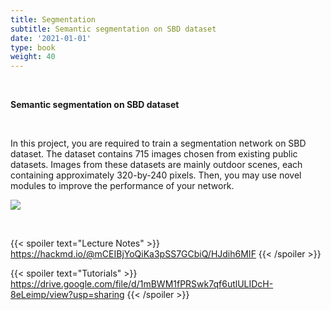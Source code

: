 ```yaml
---
title: Segmentation
subtitle: Semantic segmentation on SBD dataset
date: '2021-01-01'
type: book
weight: 40
---
```


<br>

**Semantic segmentation on SBD dataset**

<br>

In this project, you are required to train a segmentation network on SBD dataset. The dataset contains 715 images chosen 
from existing public datasets. Images from these datasets are mainly outdoor scenes, each containing approximately 
320-by-240 pixels. Then, you may use novel modules to improve the performance of your network.

![](https://i.imgur.com/jG2tfJa.png)

<br>

{{< spoiler text="Lecture Notes" >}}
	https://hackmd.io/@mCEIBjYoQiKa3pSS7GCbiQ/HJdih6MIF
{{< /spoiler >}}

{{< spoiler text="Tutorials" >}}
    https://drive.google.com/file/d/1mBWM1fPRSwk7qf6utlULIDcH-8eLeimp/view?usp=sharing
{{< /spoiler >}}
